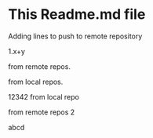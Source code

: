 # This Readme.md file
 Adding lines to push to remote repository

1.x+y


from remote repos.

from local repos.
 
12342 from local repo

from remote repos 2

abcd
